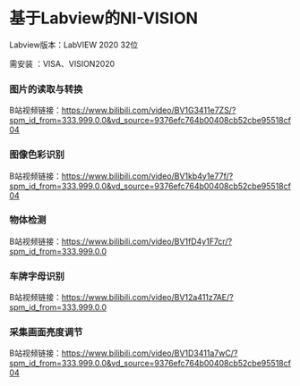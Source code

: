 # 基于Labview的NI-VISION

Labview版本：LabVIEW 2020 32位

需安装 ：VISA、VISION2020

### 图片的读取与转换

B站视频链接：https://www.bilibili.com/video/BV1G3411e7ZS/?spm_id_from=333.999.0.0&vd_source=9376efc764b00408cb52cbe95518cf04

### 图像色彩识别

B站视频链接：https://www.bilibili.com/video/BV1kb4y1e77f/?spm_id_from=333.999.0.0&vd_source=9376efc764b00408cb52cbe95518cf04

### 物体检测

B站视频链接：https://www.bilibili.com/video/BV1fD4y1F7cr/?spm_id_from=333.999.0.0

### 车牌字母识别

B站视频链接：https://www.bilibili.com/video/BV12a411z7AE/?spm_id_from=333.999.0.0

### 采集画面亮度调节

B站视频链接：https://www.bilibili.com/video/BV1D3411a7wC/?spm_id_from=333.999.0.0&vd_source=9376efc764b00408cb52cbe95518cf04

